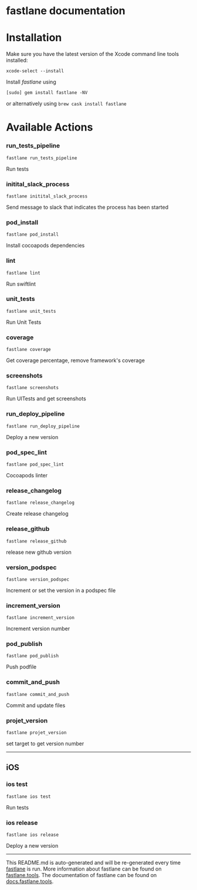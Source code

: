fastlane documentation
================
# Installation

Make sure you have the latest version of the Xcode command line tools installed:

```
xcode-select --install
```

Install _fastlane_ using
```
[sudo] gem install fastlane -NV
```
or alternatively using `brew cask install fastlane`

# Available Actions
### run_tests_pipeline
```
fastlane run_tests_pipeline
```
Run tests
### initital_slack_process
```
fastlane initital_slack_process
```
Send message to slack that indicates the process has been started
### pod_install
```
fastlane pod_install
```
Install cocoapods dependencies
### lint
```
fastlane lint
```
Run swiftlint
### unit_tests
```
fastlane unit_tests
```
Run Unit Tests
### coverage
```
fastlane coverage
```
Get coverage percentage, remove framework's coverage
### screenshots
```
fastlane screenshots
```
Run UITests and get screenshots
### run_deploy_pipeline
```
fastlane run_deploy_pipeline
```
Deploy a new version
### pod_spec_lint
```
fastlane pod_spec_lint
```
Cocoapods linter
### release_changelog
```
fastlane release_changelog
```
Create release changelog
### release_github
```
fastlane release_github
```
release new github version
### version_podspec
```
fastlane version_podspec
```
Increment or set the version in a podspec file
### increment_version
```
fastlane increment_version
```
Increment version number
### pod_publish
```
fastlane pod_publish
```
Push podfile
### commit_and_push
```
fastlane commit_and_push
```
Commit and update files
### projet_version
```
fastlane projet_version
```
set target to get version number

----

## iOS
### ios test
```
fastlane ios test
```
Run tests
### ios release
```
fastlane ios release
```
Deploy a new version

----

This README.md is auto-generated and will be re-generated every time [fastlane](https://fastlane.tools) is run.
More information about fastlane can be found on [fastlane.tools](https://fastlane.tools).
The documentation of fastlane can be found on [docs.fastlane.tools](https://docs.fastlane.tools).
